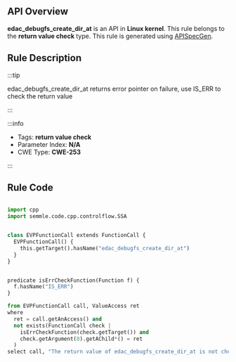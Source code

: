 ---
---


## API Overview
**edac_debugfs_create_dir_at** is an API in **Linux kernel**. This rule belongs to the **return value check** type. This rule is generated using [APISpecGen](../../tools/APISpecGen).
## Rule Description

:::tip

edac_debugfs_create_dir_at returns error pointer on failure, use IS_ERR to check the return value

:::

:::info

- Tags: **return value check**
- Parameter Index: **N/A**
- CWE Type: **CWE-253**

:::

## Rule Code
```python

import cpp
import semmle.code.cpp.controlflow.SSA


class EVPFunctionCall extends FunctionCall {
  EVPFunctionCall() {
    this.getTarget().hasName("edac_debugfs_create_dir_at")
  }
}


predicate isErrCheckFunction(Function f) {
  f.hasName("IS_ERR") 
}

from EVPFunctionCall call, ValueAccess ret
where
  ret = call.getAnAccess() and
  not exists(FunctionCall check |
    isErrCheckFunction(check.getTarget()) and
    check.getArgument(0).getAChild*() = ret
  )
select call, "The return value of edac_debugfs_create_dir_at is not checked with IS_ERR."
    
```